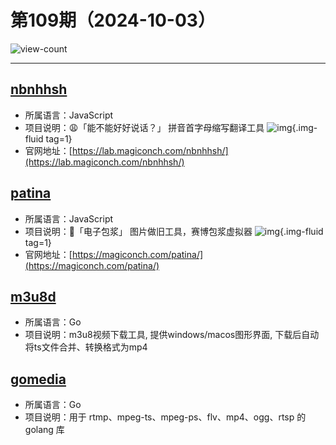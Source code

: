 # 第109期（2024-10-03）

![view-count](https://count.getloli.com/@xiaoxuan6-weekly-20241003)

---
## [nbnhhsh](https://github.com/itorr/nbnhhsh)
- 所属语言：JavaScript
- 项目说明：😩「能不能好好说话？」 拼音首字母缩写翻译工具
![img](https://ghfast.top/https://raw.githubusercontent.com/xiaoxuan6/weekly/main/docs/static/images/2024-10-03/1727958979.png){.img-fluid tag=1}
- 官网地址：[https://lab.magiconch.com/nbnhhsh/](https://lab.magiconch.com/nbnhhsh/)

## [patina](https://github.com/itorr/patina)
- 所属语言：JavaScript
- 项目说明：🤢「电子包浆」 图片做旧工具，赛博包浆虚拟器
![img](https://ghfast.top/https://raw.githubusercontent.com/xiaoxuan6/weekly/main/docs/static/images/2024-10-03/1727959177.png){.img-fluid tag=1}
- 官网地址：[https://magiconch.com/patina/](https://magiconch.com/patina/)

## [m3u8d](https://github.com/orestonce/m3u8d)
- 所属语言：Go
- 项目说明：m3u8视频下载工具, 提供windows/macos图形界面, 下载后自动将ts文件合并、转换格式为mp4

## [gomedia](https://github.com/yapingcat/gomedia)
- 所属语言：Go
- 项目说明：用于 rtmp、mpeg-ts、mpeg-ps、flv、mp4、ogg、rtsp 的 golang 库
